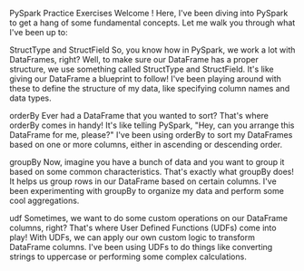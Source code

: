 PySpark Practice Exercises
Welcome ! Here, I've been diving into PySpark to get a hang of some fundamental concepts. Let me walk you through what I've been up to:

StructType and StructField
So, you know how in PySpark, we work a lot with DataFrames, right? Well, to make sure our DataFrame has a proper structure, we use something called StructType and StructField. It's like giving our DataFrame a blueprint to follow! I've been playing around with these to define the structure of my data, like specifying column names and data types.

orderBy
Ever had a DataFrame that you wanted to sort? That's where orderBy comes in handy! It's like telling PySpark, "Hey, can you arrange this DataFrame for me, please?" I've been using orderBy to sort my DataFrames based on one or more columns, either in ascending or descending order.

groupBy
Now, imagine you have a bunch of data and you want to group it based on some common characteristics. That's exactly what groupBy does! It helps us group rows in our DataFrame based on certain columns. I've been experimenting with groupBy to organize my data and perform some cool aggregations.

udf
Sometimes, we want to do some custom operations on our DataFrame columns, right? That's where User Defined Functions (UDFs) come into play! With UDFs, we can apply our own custom logic to transform DataFrame columns. I've been using UDFs to do things like converting strings to uppercase or performing some complex calculations.

